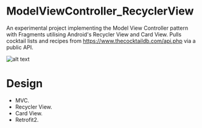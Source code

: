 # ModelViewController_RecyclerView

An experimental project implementing the Model View Controller pattern with Fragments utilising Android's Recycler View and Card View. Pulls cocktail lists and recipes from https://www.thecocktaildb.com/api.php via a public API.

![alt text](http://www.jakebreen.co.uk/images/MVC_RecyclerView/MVC_RecyclerView.jpg)

# Design
* MVC.
* Recycler View.
* Card View.
* Retrofit2.

